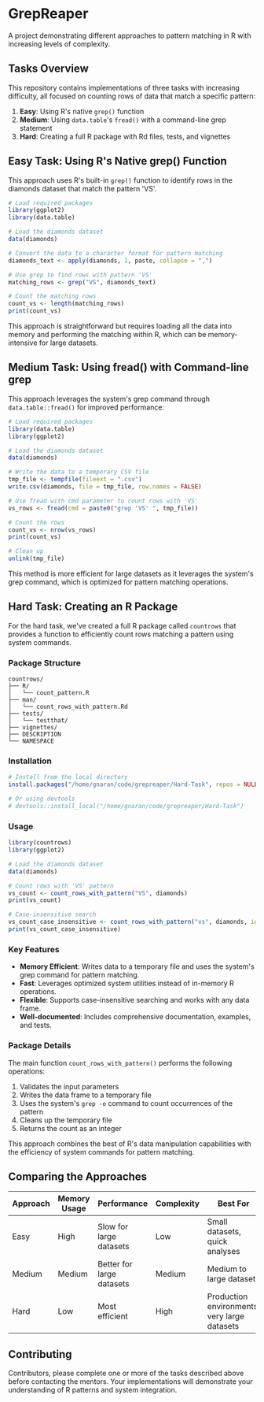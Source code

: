 # GrepReaper

A project demonstrating different approaches to pattern matching in R with increasing levels of complexity.

## Tasks Overview

This repository contains implementations of three tasks with increasing difficulty, all focused on counting rows of data that match a specific pattern:

1. **Easy**: Using R's native `grep()` function
2. **Medium**: Using `data.table`'s `fread()` with a command-line grep statement
3. **Hard**: Creating a full R package with Rd files, tests, and vignettes

## Easy Task: Using R's Native grep() Function

This approach uses R's built-in `grep()` function to identify rows in the diamonds dataset that match the pattern 'VS'.

```r
# Load required packages
library(ggplot2)
library(data.table)

# Load the diamonds dataset
data(diamonds)

# Convert the data to a character format for pattern matching
diamonds_text <- apply(diamonds, 1, paste, collapse = ",")

# Use grep to find rows with pattern 'VS'
matching_rows <- grep("VS", diamonds_text)

# Count the matching rows
count_vs <- length(matching_rows)
print(count_vs)
```

This approach is straightforward but requires loading all the data into memory and performing the matching within R, which can be memory-intensive for large datasets.

## Medium Task: Using fread() with Command-line grep

This approach leverages the system's grep command through `data.table::fread()` for improved performance:

```r
# Load required packages
library(data.table)
library(ggplot2)

# Load the diamonds dataset
data(diamonds)

# Write the data to a temporary CSV file
tmp_file <- tempfile(fileext = ".csv")
write.csv(diamonds, file = tmp_file, row.names = FALSE)

# Use fread with cmd parameter to count rows with 'VS'
vs_rows <- fread(cmd = paste0("grep 'VS' ", tmp_file))

# Count the rows
count_vs <- nrow(vs_rows)
print(count_vs)

# Clean up
unlink(tmp_file)
```

This method is more efficient for large datasets as it leverages the system's grep command, which is optimized for pattern matching operations.

## Hard Task: Creating an R Package

For the hard task, we've created a full R package called `countrows` that provides a function to efficiently count rows matching a pattern using system commands.

### Package Structure

```
countrows/
├── R/
│   └── count_pattern.R
├── man/
│   └── count_rows_with_pattern.Rd
├── tests/
│   └── testthat/
├── vignettes/
├── DESCRIPTION
└── NAMESPACE
```

### Installation

```r
# Install from the local directory
install.packages("/home/gnaran/code/grepreaper/Hard-Task", repos = NULL, type = "source")

# Or using devtools
# devtools::install_local("/home/gnaran/code/grepreaper/Hard-Task")
```

### Usage

```r
library(countrows)
library(ggplot2)

# Load the diamonds dataset
data(diamonds)

# Count rows with 'VS' pattern
vs_count <- count_rows_with_pattern("VS", diamonds)
print(vs_count)

# Case-insensitive search
vs_count_case_insensitive <- count_rows_with_pattern("vs", diamonds, ignore_case = TRUE)
print(vs_count_case_insensitive)
```

### Key Features

- **Memory Efficient**: Writes data to a temporary file and uses the system's grep command for pattern matching.
- **Fast**: Leverages optimized system utilities instead of in-memory R operations.
- **Flexible**: Supports case-insensitive searching and works with any data frame.
- **Well-documented**: Includes comprehensive documentation, examples, and tests.

### Package Details

The main function `count_rows_with_pattern()` performs the following operations:
1. Validates the input parameters
2. Writes the data frame to a temporary file
3. Uses the system's `grep -o` command to count occurrences of the pattern
4. Cleans up the temporary file
5. Returns the count as an integer

This approach combines the best of R's data manipulation capabilities with the efficiency of system commands for pattern matching.

## Comparing the Approaches

| Approach | Memory Usage | Performance | Complexity | Best For |
|----------|--------------|-------------|------------|----------|
| Easy | High | Slow for large datasets | Low | Small datasets, quick analyses |
| Medium | Medium | Better for large datasets | Medium | Medium to large datasets |
| Hard | Low | Most efficient | High | Production environments, very large datasets |

## Contributing

Contributors, please complete one or more of the tasks described above before contacting the mentors. Your implementations will demonstrate your understanding of R patterns and system integration.
```
